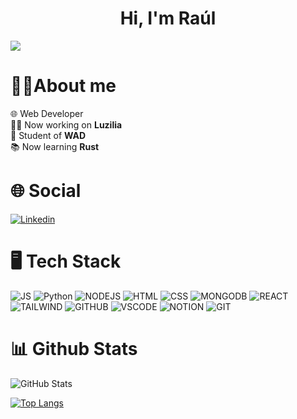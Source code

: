 <div align="center">
<h1 align="center">Hi, I'm Raúl</h1>
</div>
<img src="https://i.imgur.com/bUKMU7K.png">

# 👨‍💻About me
  <div>🌐 Web Developer</div>
  <div>👷‍♂️ Now working on <b>Luzilia</b></div>
  <div>📘 Student of <b>WAD</b></div>
  <div>📚 Now learning <b>Rust</b>


# 🌐 Social
[![Linkedin](https://img.shields.io/badge/Linkedin-1DA1F2?style=for-the-badge&logo=linkedin)](https://linkedin.com/in/raúl-alonso-cuesta-28684527a)

# 🖥️ Tech Stack
![JS](https://img.shields.io/badge/JavaScript-F7DF1E?style=for-the-badge&logo=javascript&logoColor=black)
![Python](https://img.shields.io/badge/Python-3776AB?style=for-the-badge&logo=python&logoColor=white
)
![NODEJS](https://img.shields.io/badge/Node.js-43853D?style=for-the-badge&logo=node.js&logoColor=white)
![HTML](https://img.shields.io/badge/HTML5-E34F26?style=for-the-badge&logo=html5&logoColor=white)
![CSS](https://img.shields.io/badge/CSS3-1572B6?style=for-the-badge&logo=css3&logoColor=white)
![MONGODB](https://img.shields.io/badge/MongoDB-4EA94B?style=for-the-badge&logo=mongodb&logoColor=white
)
![REACT](https://img.shields.io/badge/React-20232A?style=for-the-badge&logo=react&logoColor=61DAFB
)
![TAILWIND](https://img.shields.io/badge/Tailwind_CSS-38B2AC?style=for-the-badge&logo=tailwind-css&logoColor=white)
![GITHUB](https://img.shields.io/badge/GitHub-100000?style=for-the-badge&logo=github&logoColor=whit)
![VSCODE](https://img.shields.io/badge/Visual_Studio_Code-0078D4?style=for-the-badge&logo=visual%20studio%20code&logoColor=white)
![NOTION](https://img.shields.io/badge/Notion-000000?style=for-the-badge&logo=notion&logoColor=white)
![GIT](https://img.shields.io/badge/GIT-E44C30?style=for-the-badge&logo=git&logoColor=white)

# 📊 Github Stats
![GitHub Stats](https://github-readme-stats.vercel.app/api?username=raloonsoc&theme=radical)

[![Top Langs](https://github-readme-stats.vercel.app/api/top-langs/?username=raloonsoc&layout=compact&theme=radical)](https://github.com/anuraghazra/github-readme-stats)

